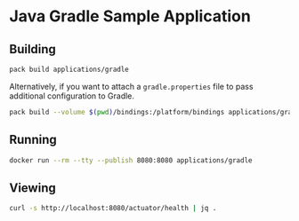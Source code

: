 # Java Gradle Sample Application

## Building

```bash
pack build applications/gradle
```

Alternatively, if you want to attach a `gradle.properties` file to pass additional configuration to Gradle.

```bash
pack build --volume $(pwd)/bindings:/platform/bindings applications/gradle
```

## Running

```bash
docker run --rm --tty --publish 8080:8080 applications/gradle
```

## Viewing

```bash
curl -s http://localhost:8080/actuator/health | jq .
```
